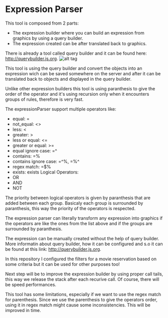 # Expression Parser
This tool is composed from 2 parts:
- The expression builder where you can build an expression from graphics by using a query builder.
- The expression created can be after translated back to graphics.

There is already a tool called query builder and it can be found here: http://querybuilder.js.org.
![alt tag](https://github.com/aciurea/ExpressionParser/blob/master/expression.png)

This tool is using the query builder and convert the objects into an expression wich can be saved somewhere on the server and after it can be translated back to objects and displayed in the query builder.

Unlike other expression builders this tool is using paranthesis to give the order of the operator and it's using recursion only when it encounters groups of rules, therefore is very fast.

The expressionParser support multiple operators like: 
-  equal: =
-  not_equal: <>
-  less: <
-  greater: >
- less or equal: <=
- greater or equal: >=
- equal ignore case: =^
- contains: =%
- contains ignore case: =^%, =%^
- regex match: =$%
- exists: exists
Logical Operators:
- OR
- AND
- NOT

The priority between logical operators is given by paranthesis that are added between each group.
Basicaly each group is surrounded by paranthesis, this way the priority of the operators is respected.

The expression parser can literally transform any expression into graphics if the operators are like the ones from the list above and if the groups are surrounded by paranthesis.

The expression can be manually created without the help of query builder.
More informatin about query builder, how it can be configured and s.o it can be found at this link: http://querybuilder.js.org.

In this repository I configured the filters for a movie reservation based on some criteria but it can be used for other purposes too!

Next step will be to improve the expression builder by using proper call tails, this way we release the stack after each recurive call. Of course, there will be speed performances. 

This tool has some limitations, especially if we want to use the regex match for parenthesis. Since we use the parenthesis to give the operators order, using it in regex match might cause some inconsistencies. This will be improved in time.
 
